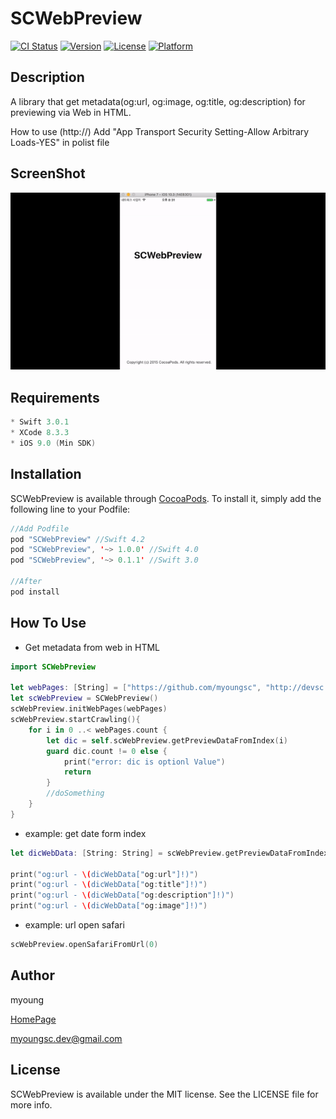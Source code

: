 # SCWebPreview
[![CI Status](http://img.shields.io/travis/myoungsc/SCWebPreview.svg?style=flat)](https://travis-ci.org/myoungsc/SCWebPreview)
[![Version](https://img.shields.io/cocoapods/v/SCWebPreview.svg?style=flat)](http://cocoapods.org/pods/SCWebPreview)
[![License](https://img.shields.io/cocoapods/l/SCWebPreview.svg?style=flat)](http://cocoapods.org/pods/SCWebPreview)
[![Platform](https://img.shields.io/cocoapods/p/SCWebPreview.svg?style=flat)](http://cocoapods.org/pods/SCWebPreview)


## Description
A library that get metadata(og:url, og:image, og:title, og:description) for previewing via Web in HTML.

How to use (http://)
Add "App Transport Security Setting-Allow Arbitrary Loads-YES" in polist file

## ScreenShot
![](https://github.com/myoungsc/SCWebPreview/blob/master/SCWebPreview_ScreenShot.gif?raw=true)

## Requirements
```swift
* Swift 3.0.1
* XCode 8.3.3
* iOS 9.0 (Min SDK)
```

## Installation
SCWebPreview is available through [CocoaPods](http://cocoapods.org). To install
it, simply add the following line to your Podfile:

```swift
//Add Podfile
pod "SCWebPreview" //Swift 4.2
pod "SCWebPreview", '~> 1.0.0' //Swift 4.0
pod "SCWebPreview", '~> 0.1.1' //Swift 3.0

//After
pod install
```

## How To Use
- Get metadata from web in HTML

```swift
import SCWebPreview

let webPages: [String] = ["https://github.com/myoungsc", "http://devsc.tistory.com/"]
let scWebPreview = SCWebPreview()
scWebPreview.initWebPages(webPages)
scWebPreview.startCrawling(){
    for i in 0 ..< webPages.count {
        let dic = self.scWebPreview.getPreviewDataFromIndex(i)
        guard dic.count != 0 else {
            print("error: dic is optionl Value")
            return
        }
        //doSomething
    }
}
```

- example: get date form index

```Swift
let dicWebData: [String: String] = scWebPreview.getPreviewDataFromIndex(0)

print("og:url - \(dicWebData["og:url"]!)")
print("og:url - \(dicWebData["og:title"]!)")
print("og:url - \(dicWebData["og:description"]!)")
print("og:url - \(dicWebData["og:image"]!)")
```

- example: url open safari

```Swift
scWebPreview.openSafariFromUrl(0)
```

## Author
myoung

[HomePage](http://devsc.tistory.com)

<myoungsc.dev@gmail.com>


## License
SCWebPreview is available under the MIT license. See the LICENSE file for more info.
